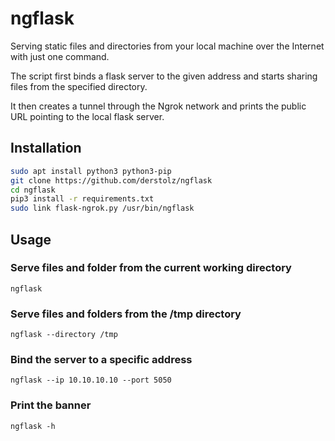 # ngflask
Serving static files and directories from your local machine over the Internet with just one command.

The script first binds a flask server to the given address and starts sharing files from the specified directory.

It then creates a tunnel through the Ngrok network and prints the public URL pointing to the local flask server.

## Installation

```bash
sudo apt install python3 python3-pip
git clone https://github.com/derstolz/ngflask
cd ngflask
pip3 install -r requirements.txt
sudo link flask-ngrok.py /usr/bin/ngflask
```
## Usage

### Serve files and folder from the current working directory
`ngflask`

### Serve files and folders from the /tmp directory
`ngflask --directory /tmp`

### Bind the server to a specific address
`ngflask --ip 10.10.10.10 --port 5050`

### Print the banner
`ngflask -h`
